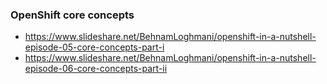 ### OpenShift core concepts
* https://www.slideshare.net/BehnamLoghmani/openshift-in-a-nutshell-episode-05-core-concepts-part-i
* https://www.slideshare.net/BehnamLoghmani/openshift-in-a-nutshell-episode-06-core-concepts-part-ii
